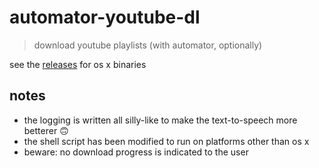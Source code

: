 
# automator-youtube-dl

> download youtube playlists (with automator, optionally)

see the [releases](https://github.com/skibz/automator-youtube-dl/releases) for os x binaries

## notes

* the logging is written all silly-like to make the text-to-speech more betterer :upside_down_face:
* the shell script has been modified to run on platforms other than os x
* beware: no download progress is indicated to the user